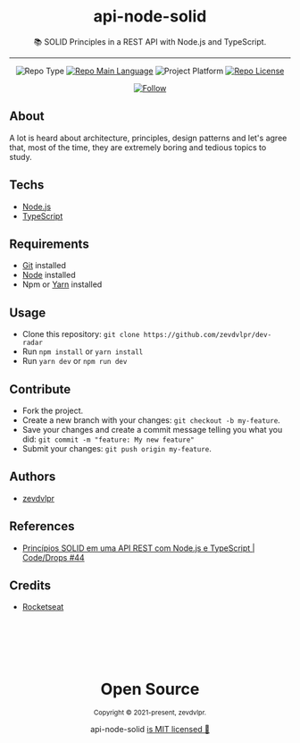 <div align="center">  
  <h1>api-node-solid</h1>  
  <p>📚 SOLID Principles in a REST API with Node.js and TypeScript.</p>    
  <hr />    
  <p>
      <img src="https://img.shields.io/badge/type-studie-purple" alt="Repo Type" />
      <a href="https://www.typescriptlang.org/"><img src="https://img.shields.io/badge/language-typescript-blue" alt="Repo Main Language" /></a>
      <img src="https://img.shields.io/badge/platform-backend-blueviolet" alt="Project Platform" />      
      <a href="https://github.com/zevdvlpr-studies/api-node-solid/tree/master/LICENSE"><img src="https://img.shields.io/github/license/zevdvlpr/ignite-reactjs-ignews?color=red&label=license" alt="Repo License" /></a>
  </p>     
  <p><a href="https://www.linkedin.com/in/zevdvlpr" target="_blank"><img src="https://img.shields.io/twitter/url?label=Connect%20%40zevdvlpr&logo=linkedin&url=https%3A%2F%2Fwww.twitter.com%2zevdvlpr%2F" alt="Follow" /></a><p>
</div>

## About

A lot is heard about architecture, principles, design patterns and let's agree that, most of the time, they are extremely boring and tedious topics to study.

## Techs

- [Node.js](https://nodejs.org)
- [TypeScript](https://www.typescriptlang.org)

## Requirements

- [Git](https://git-scm.com/) installed
- [Node](https://node.js.org/) installed
- Npm or [Yarn](https://yarnpkg.com/) installed

## Usage

- Clone this repository: `git clone https://github.com/zevdvlpr/dev-radar`
- Run `npm install` or `yarn install`
- Run `yarn dev` or `npm run dev`

## Contribute

- Fork the project.
- Create a new branch with your changes: `git checkout -b my-feature`.
- Save your changes and create a commit message telling you what you did: `git commit -m "feature: My new feature"`
- Submit your changes: `git push origin my-feature`.

## Authors

- [zevdvlpr](https://github.com/zevdvlpr)

## References

- [Princípios SOLID em uma API REST com Node.js e TypeScript | Code/Drops #44](https://www.youtube.com/watch?v=vAV4Vy4jfkc)

## Credits

- [Rocketseat](https://www.youtube.com/channel/UCSfwM5u0Kce6Cce8_S72olgm)

<br>
<br>
<br>
<br>

<div align="center">
  <h1>Open Source</h1>
  <sub>Copyright © 2021-present, zevdvlpr.</sub>  
  <p>api-node-solid <a href="https://github.com/zevdvlpr-studies/api-node-solid/tree/master/LICENSE">is MIT licensed 💖</a></p> 
</div>
